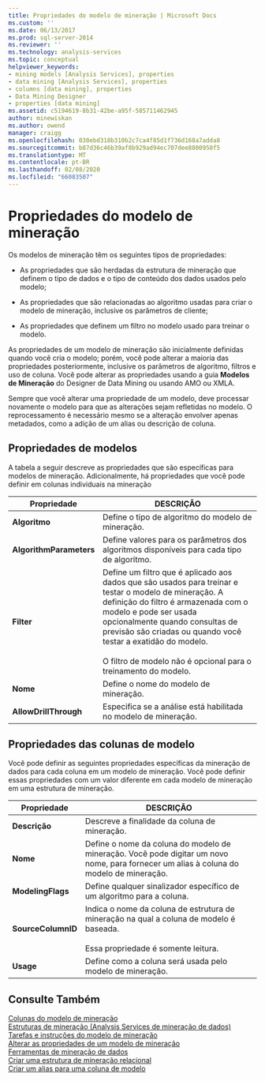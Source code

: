 ```yaml
---
title: Propriedades do modelo de mineração | Microsoft Docs
ms.custom: ''
ms.date: 06/13/2017
ms.prod: sql-server-2014
ms.reviewer: ''
ms.technology: analysis-services
ms.topic: conceptual
helpviewer_keywords:
- mining models [Analysis Services], properties
- data mining [Analysis Services], properties
- columns [data mining], properties
- Data Mining Designer
- properties [data mining]
ms.assetid: c5194619-8b31-42be-a95f-585711462945
author: minewiskan
ms.author: owend
manager: craigg
ms.openlocfilehash: 030ebd318b310b2c7ca4f85d1f736d168a7adda8
ms.sourcegitcommit: b87d36c46b39af8b929ad94ec707dee8800950f5
ms.translationtype: MT
ms.contentlocale: pt-BR
ms.lasthandoff: 02/08/2020
ms.locfileid: "66083507"
---
```

# <a name="mining-model-properties"></a>Propriedades do modelo de mineração
  Os modelos de mineração têm os seguintes tipos de propriedades:  
  
-   As propriedades que são herdadas da estrutura de mineração que definem o tipo de dados e o tipo de conteúdo dos dados usados pelo modelo;  
  
-   As propriedades que são relacionadas ao algoritmo usadas para criar o modelo de mineração, inclusive os parâmetros de cliente;  
  
-   As propriedades que definem um filtro no modelo usado para treinar o modelo.  
  
 As propriedades de um modelo de mineração são inicialmente definidas quando você cria o modelo; porém, você pode alterar a maioria das propriedades posteriormente, inclusive os parâmetros de algoritmo, filtros e uso de coluna. Você pode alterar as propriedades usando a guia **Modelos de Mineração** do Designer de Data Mining ou usando AMO ou XMLA.  
  
 Sempre que você alterar uma propriedade de um modelo, deve processar novamente o modelo para que as alterações sejam refletidas no modelo. O reprocessamento é necessário mesmo se a alteração envolver apenas metadados, como a adição de um alias ou descrição de coluna.  
  
## <a name="properties-of-models"></a>Propriedades de modelos  
 A tabela a seguir descreve as propriedades que são específicas para modelos de mineração. Adicionalmente, há propriedades que você pode definir em colunas individuais na mineração  
  
|Propriedade|DESCRIÇÃO|  
|--------------|-----------------|  
|**Algoritmo**|Define o tipo de algoritmo do modelo de mineração.|  
|**AlgorithmParameters**|Define valores para os parâmetros dos algoritmos disponíveis para cada tipo de algoritmo.|  
|**Filter**|Define um filtro que é aplicado aos dados que são usados para treinar e testar o modelo de mineração. A definição do filtro é armazenada com o modelo e pode ser usada opcionalmente quando consultas de previsão são criadas ou quando você testar a exatidão do modelo.<br /><br /> O filtro de modelo não é opcional para o treinamento do modelo.|  
|**Nome**|Define o nome do modelo de mineração.|  
|**AllowDrillThrough**|Especifica se a análise está habilitada no modelo de mineração.|  
  
## <a name="properties-of-model-columns"></a>Propriedades das colunas de modelo  
 Você pode definir as seguintes propriedades específicas da mineração de dados para cada coluna em um modelo de mineração. Você pode definir essas propriedades com um valor diferente em cada modelo de mineração em uma estrutura de mineração.  
  
|Propriedade|DESCRIÇÃO|  
|--------------|-----------------|  
|**Descrição**|Descreve a finalidade da coluna de mineração.|  
|**Nome**|Define o nome da coluna do modelo de mineração. Você pode digitar um novo nome, para fornecer um alias à coluna do modelo de mineração.|  
|**ModelingFlags**|Define qualquer sinalizador específico de um algoritmo para a coluna.|  
|**SourceColumnID**|Indica o nome da coluna de estrutura de mineração na qual a coluna de modelo é baseada.<br /><br /> Essa propriedade é somente leitura.|  
|**Usage**|Define como a coluna será usada pelo modelo de mineração.|  
  
## <a name="see-also"></a>Consulte Também  
 [Colunas do modelo de mineração](mining-model-columns.md)   
 [Estruturas de mineração &#40;Analysis Services de mineração de dados&#41;](mining-structures-analysis-services-data-mining.md)   
 [Tarefas e instruções do modelo de mineração](mining-model-tasks-and-how-tos.md)   
 [Alterar as propriedades de um modelo de mineração](change-the-properties-of-a-mining-model.md)   
 [Ferramentas de mineração de dados](data-mining-tools.md)   
 [Criar uma estrutura de mineração relacional](create-a-relational-mining-structure.md)   
 [Criar um alias para uma coluna de modelo](create-an-alias-for-a-model-column.md)  
  
  
